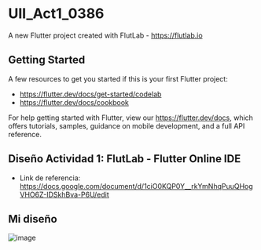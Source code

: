 # UII_Act1_0386

A new Flutter project created with FlutLab - https://flutlab.io

## Getting Started

A few resources to get you started if this is your first Flutter project:

- https://flutter.dev/docs/get-started/codelab
- https://flutter.dev/docs/cookbook

For help getting started with Flutter, view our
https://flutter.dev/docs, which offers tutorials,
samples, guidance on mobile development, and a full API reference.

## Diseño Actividad 1: FlutLab - Flutter Online IDE
- Link de referencia: https://docs.google.com/document/d/1ciO0KQP0Y__rkYmNhqPuuQHogVHO6Z-IDSkhBva-P6U/edit

## Mi diseño 
![image](https://github.com/MendozaSS128/UII-Act1-0386/assets/143743763/17fe7fd0-a9c4-4f11-b991-b920a38bfa95)

